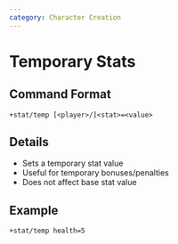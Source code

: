 ```yaml
---
category: Character Creation
---
```

# Temporary Stats

## Command Format
`+stat/temp [<player>/]<stat>=<value>`

## Details
- Sets a temporary stat value
- Useful for temporary bonuses/penalties
- Does not affect base stat value

## Example
```
+stat/temp health=5
